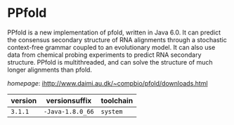 # PPfold

PPfold is a new implementation of pfold, written in Java 6.0. It can predict the consensus secondary  structure of RNA alignments through a stochastic context-free grammar coupled to an evolutionary model.  It can also use data from chemical probing experiments to predict RNA secondary structure. PPfold is multithreaded,  and can solve the structure of much longer alignments than pfold.

*homepage*: <ihttp://www.daimi.au.dk/~compbio/pfold/downloads.html>

version | versionsuffix | toolchain
--------|---------------|----------
``3.1.1`` | ``-Java-1.8.0_66`` | ``system``
